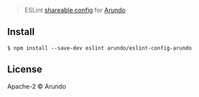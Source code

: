 > ESLint [shareable config](http://eslint.org/docs/developer-guide/shareable-configs.html) for [Arundo](http://arundo.com)

## Install

```
$ npm install --save-dev eslint arundo/eslint-config-arundo
```

## License

Apache-2 © Arundo
